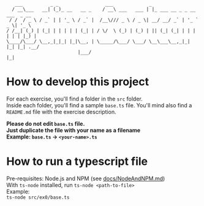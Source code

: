        ___          _ _                 ___             _                                                        
      / __\___   __| (_)_ __   __ _    / __\ ___   ___ | |_ ___ __ _ _ __ ___  _ __                             
     / /  / _ \ / _` | | '_ \ / _` |  /__\/// _ \ / _ \| __/ __/ _` | '_ ` _ \| '_ \   
    / /__| (_) | (_| | | | | | (_| | / \/  \ (_) | (_) | || (_| (_| | | | | | | |_) |
    \____/\___/ \__,_|_|_| |_|\__, | \_____/\___/ \___/ \__\___\__,_|_| |_| |_| .__/ 
                              |___/                                           |_|

# How to develop this project
For each exercise, you'll find a folder in the `src` folder.  
Inside each folder, you'll find a sample `base.ts` file. 
You'll mind also find a `README.md` file with the exercise description.

**Please do not edit `base.ts` file.**  
**Just duplicate the file with your name as a filename**  
**Example: `base.ts` -> `<your-name>.ts`**

# How to run a typescript file
Pre-requisites: Node.js and NPM (see [docs/NodeAndNPM.md](docs/NodeAndNPM.md))  
With `ts-node` installed, run `ts-node <path-to-file>`  
Example:  
`ts-node src/ex0/base.ts`